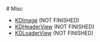 # Misc

* [KDImage](/framework/image/KDImage) (NOT FINISHED)
* [KDHeaderView](/framework/header/KDHeaderView) (NOT FINISHED)
* [KDLoaderView](/framework/loader/KDLoaderView) (NOT FINISHED)
